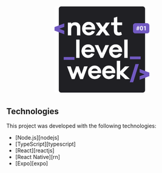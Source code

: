 <h1 align="center">
    <img alt="NextLevelWeek" title="#NextLevelWeek" src=".github/logo.svg" width="250px" />
</h1>



## Technologies

This project was developed with the following technologies:

- [Node.js][nodejs]
- [TypeScript][typescript]
- [React][reactjs]
- [React Native][rn]
- [Expo][expo]
